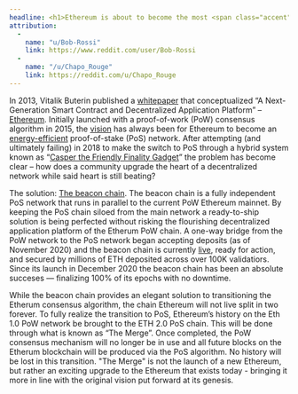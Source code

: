 ```yaml
---
headline: <h1>Ethereum is about to become the most <span class="accent">powerful</span>, most <span class="accent">used</span>, most <span class="accent">credibly-neutral</span>, and most <span class="accent accent-green">energy-efficient</span> blockchain network in existence.</h1>
attribution:
  -
    name: "u/Bob-Rossi"
    link: https://www.reddit.com/user/Bob-Rossi
  -
    name: "/u/Chapo_Rouge"
    link: https://reddit.com/u/Chapo_Rouge
---
```


In 2013, Vitalik Buterin published a [whitepaper](https://ethereum.org/en/whitepaper/) that conceptualized “A Next-Generation Smart Contract and Decentralized Application Platform” – [Ethereum](https://ethereum.org). Initially launched with a proof-of-work (PoW) consensus algorithm in 2015, the [vision](https://ethereum.org/en/eth2/vision/) has always been for Ethereum to become an [energy-efficient](https://spectrum.ieee.org/computing/networks/ethereum-plans-to-cut-its-absurd-energy-consumption-by-99-percent) proof-of-stake (PoS) network. After attempting (and ultimately failing) in 2018 to make the switch to PoS through a hybrid system known as “[Casper the Friendly Finality Gadget](https://arxiv.org/pdf/1710.09437.pdf)” the problem has become clear – how does a community upgrade the heart of a decentralized network while said heart is still beating?

The solution: [The beacon chain](https://ethereum.org/en/eth2/beacon-chain/). The beacon chain is a fully independent PoS network that runs in parallel to the current PoW Ethereum mainnet. By keeping the PoS chain siloed from the main network a ready-to-ship solution is being perfected without risking the flourishing decentralized application platform of the Etherum PoW chain. A one-way bridge from the PoW network to the PoS network began accepting deposits (as of November 2020) and the beacon chain is currently [live](https://beaconcha.in/), ready for action, and secured by millions of ETH deposited across over 100K validatiors. Since its launch in December 2020 the beacon chain has been an absolute succeses — finalizing 100% of its epochs with no downtime.

While the beacon chain provides an elegant solution to transitioning the Etherum consensus algorithm, the chain Ethereum will not live split in two forever. To fully realize the transition to PoS, Ethereum’s history on the Eth 1.0 PoW network be brought to the ETH 2.0 PoS chain. This will be done through what is known as “The Merge”. Once completed, the PoW consensus mechanism will no longer be in use and all future blocks on the Etherum blockchain will be produced via the PoS algorithm. No history will be lost in this transition. "The Merge" is not the launch of a new Ethereum, but rather an exciting upgrade to the Ethereum that exists today - bringing it more in line with the original vision put forward at its genesis.
